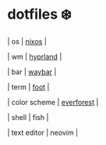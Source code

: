 # dotfiles ❄️

| os | [nixos](https://nixos.org/) |

| wm | [hyprland](https://hyprland.org/) |

| bar | [waybar](https://github.com/Alexays/Waybar) |

| term | [foot](https://codeberg.org/dnkl/foot) |

| color scheme | [everforest](https://github.com/sainnhe/everforest) |

| shell | fish |

| text editor | neovim |
